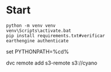 
# Start
```
python -m venv venv
venv\Scripts\activate.bat
pip install requirements.txt#verificar
earthengine authenticate
```

set PYTHONPATH=%cd%

dvc remote add s3-remote s3://cyano 